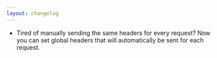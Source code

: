 ```yaml
---
layout: changelog
---
```


- Tired of manually sending the same headers for every request? Now you can set global headers that will automatically be sent for each request.
